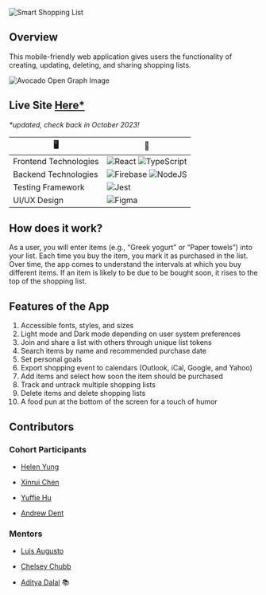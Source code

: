 ![Smart Shopping List](https://s2.loli.net/2022/08/29/WQ9YVyaXDCd7v51.png)

## Overview

This mobile-friendly web application gives users the functionality of creating, updating, deleting, and sharing shopping lists.

![Avocado Open Graph Image](https://s2.loli.net/2022/08/29/1Jl9gXMI38tnpZV.jpg)

## Live Site [Here*](https://tcl-46-smart-shopping-list-fin.firebaseapp.com/)
_*updated, check back in October 2023!_

| 🖥                     | 🔧                                                                                                                                                                                                                                     |
| --------------------- | -------------------------------------------------------------------------------------------------------------------------------------------------------------------------------------------------------------------------------------- |
| Frontend Technologies | ![React](https://img.shields.io/badge/react-%2320232a.svg?style=for-the-badge&logo=react&logoColor=%2361DAFB) ![TypeScript](https://img.shields.io/badge/typescript-%23007ACC.svg?style=for-the-badge&logo=typescript&logoColor=white) |
| Backend Technologies  | ![Firebase](https://img.shields.io/badge/Firebase-039BE5?style=for-the-badge&logo=Firebase&logoColor=white) ![NodeJS](https://img.shields.io/badge/node.js-6DA55F?style=for-the-badge&logo=node.js&logoColor=white)                    |
| Testing Framework     | ![Jest](https://img.shields.io/badge/-jest-%23C21325?style=for-the-badge&logo=jest&logoColor=white)                                                                                                                                    |
| UI/UX Design          | ![Figma](https://img.shields.io/badge/figma-%23F24E1E.svg?style=for-the-badge&logo=figma&logoColor=white)                                                                                                                              |

## How does it work?

As a user, you will enter items (e.g., “Greek yogurt” or “Paper towels”) into your list. Each time you buy the item, you mark it as purchased in the list. Over time, the app comes to understand the intervals at which you buy different items. If an item is likely to be due to be bought soon, it rises to the top of the shopping list.

## Features of the App

1. Accessible fonts, styles, and sizes
2. Light mode and Dark mode depending on user system preferences
3. Join and share a list with others through unique list tokens
4. Search items by name and recommended purchase date
5. Set personal goals
6. Export shopping event to calendars (Outlook, iCal, Google, and Yahoo)
7. Add items and select how soon the item should be purchased
8. Track and untrack multiple shopping lists
9. Delete items and delete shopping lists
10. A food pun at the bottom of the screen for a touch of humor

## Contributors

### Cohort Participants

- [Helen Yung](https://github.com/h-yung)

- [Xinrui Chen](https://github.com/xynree)

- [Yuffie Hu](https://github.com/yuff1006)

- [Andrew Dent](https://github.com/andentx)

### Mentors

- [Luis Augusto](https://github.com/luisaugusto)

- [Chelsey Chubb](https://github.com/chelseychubb)

- [Aditya Dalal](https://github.com/adidalal) :books:
